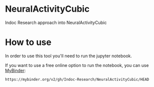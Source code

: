 # NeuralActivityCubic
Indoc Research approach into NeuralActivityCubic 

# How to use
In order to use this tool you'll need to run the jupyter notebook.

If you want to use a free online option to run the notebook, you can use [MyBinder](https://mybinder.org/):
```
https://mybinder.org/v2/gh/Indoc-Research/NeuralActivityCubic/HEAD
```
